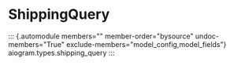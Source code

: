 # ShippingQuery

::: {.automodule members="" member-order="bysource" undoc-members="True" exclude-members="model_config,model_fields"}
aiogram.types.shipping_query
:::
